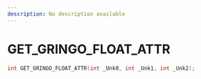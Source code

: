 ```yaml
---
description: No description available 
---
```


# GET_GRINGO_FLOAT_ATTR

```cpp
int GET_GRINGO_FLOAT_ATTR(int _Unk0, int _Unk1, int _Unk2);
```